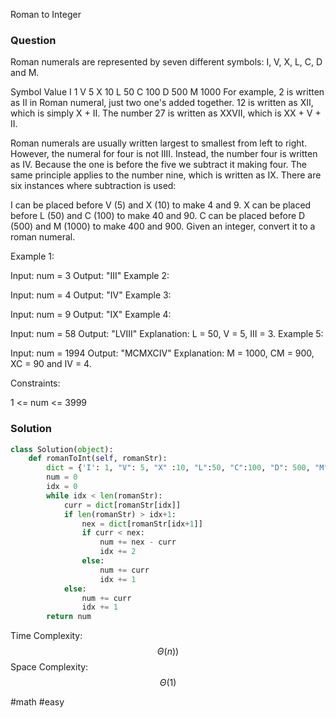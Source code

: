 Roman to Integer

### Question
Roman numerals are represented by seven different symbols: I, V, X, L, C, D and M.

Symbol       Value
I             1
V             5
X             10
L             50
C             100
D             500
M             1000
For example, 2 is written as II in Roman numeral, just two one's added together. 12 is written as XII, which is simply X + II. The number 27 is written as XXVII, which is XX + V + II.

Roman numerals are usually written largest to smallest from left to right. However, the numeral for four is not IIII. Instead, the number four is written as IV. Because the one is before the five we subtract it making four. The same principle applies to the number nine, which is written as IX. There are six instances where subtraction is used:

I can be placed before V (5) and X (10) to make 4 and 9. 
X can be placed before L (50) and C (100) to make 40 and 90. 
C can be placed before D (500) and M (1000) to make 400 and 900.
Given an integer, convert it to a roman numeral.

 

Example 1:

Input: num = 3
Output: "III"
Example 2:

Input: num = 4
Output: "IV"
Example 3:

Input: num = 9
Output: "IX"
Example 4:

Input: num = 58
Output: "LVIII"
Explanation: L = 50, V = 5, III = 3.
Example 5:

Input: num = 1994
Output: "MCMXCIV"
Explanation: M = 1000, CM = 900, XC = 90 and IV = 4.
 

Constraints:

1 <= num <= 3999

### Solution

```python
class Solution(object):
    def romanToInt(self, romanStr):
        dict = {'I': 1, "V": 5, "X" :10, "L":50, "C":100, "D": 500, "M": 1000}
        num = 0
        idx = 0
        while idx < len(romanStr):
            curr = dict[romanStr[idx]]
            if len(romanStr) > idx+1:
                nex = dict[romanStr[idx+1]]
                if curr < nex:
                    num += nex - curr
                    idx += 2
                else:
                    num += curr
                    idx += 1
            else:
                num += curr
                idx += 1  
        return num
```

Time Complexity: $$\Theta(n))$$
Space Complexity:  $$\Theta(1)$$

#math #easy